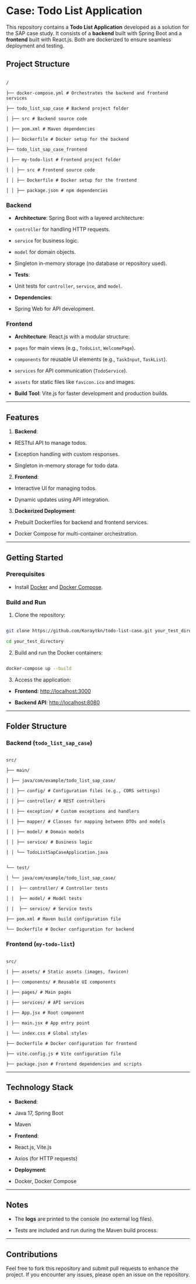 
  

# Case: Todo List Application

  

This repository contains a **Todo List Application** developed as a solution for the SAP case study. It consists of a **backend** built with Spring Boot and a **frontend** built with React.js. Both are dockerized to ensure seamless deployment and testing.

  

## Project Structure

  

```plaintext

/

├── docker-compose.yml # Orchestrates the backend and frontend services

├── todo_list_sap_case # Backend project folder

│ ├── src # Backend source code

│ ├── pom.xml # Maven dependencies

│ ├── Dockerfile # Docker setup for the backend

├── todo_list_sap_case_frontend

│ ├── my-todo-list # Frontend project folder

│ │ ├── src # Frontend source code

│ │ ├── Dockerfile # Docker setup for the frontend

│ │ ├── package.json # npm dependencies

```

  

### Backend

  

-  **Architecture**: Spring Boot with a layered architecture:

-  `controller` for handling HTTP requests.

-  `service` for business logic.

-  `model` for domain objects.

- Singleton in-memory storage (no database or repository used).

-  **Tests**:

- Unit tests for `controller`, `service`, and `model`.

-  **Dependencies**:

- Spring Web for API development.

  

### Frontend

  

-  **Architecture**: React.js with a modular structure:

-  `pages` for main views (e.g., `TodoList`, `WelcomePage`).

-  `components` for reusable UI elements (e.g., `TaskInput`, `TaskList`).

-  `services` for API communication (`TodoService`).

-  `assets` for static files like `favicon.ico` and images.

-  **Build Tool**: Vite.js for faster development and production builds.

  

---

  

## Features

  

1.  **Backend**:

- RESTful API to manage todos.

- Exception handling with custom responses.

- Singleton in-memory storage for todo data.

2.  **Frontend**:

- Interactive UI for managing todos.

- Dynamic updates using API integration.

3.  **Dockerized Deployment**:

- Prebuilt Dockerfiles for backend and frontend services.

- Docker Compose for multi-container orchestration.

  

---

  

## Getting Started

  

### Prerequisites

- Install [Docker](https://www.docker.com/) and [Docker Compose](https://docs.docker.com/compose/).

  

### Build and Run

  

1. Clone the repository:

```bash

git clone https://github.com/Koraytkn/todo-list-case.git your_test_directory

cd your_test_directory

```

  

2. Build and run the Docker containers:

```bash

docker-compose up --build

```

  

3. Access the application:

-  **Frontend**: [http://localhost:3000](http://localhost:3000)

-  **Backend API**: [http://localhost:8080](http://localhost:8080/todos)

  

---

  

## Folder Structure

  

### Backend (`todo_list_sap_case`)

```plaintext

src/

├── main/

│ ├── java/com/example/todo_list_sap_case/

│ │ ├── config/ # Configuration files (e.g., CORS settings)

│ │ ├── controller/ # REST controllers

│ │ ├── exception/ # Custom exceptions and handlers

│ │ ├── mapper/ # Classes for mapping between DTOs and models

│ │ ├── model/ # Domain models

│ │ ├── service/ # Business logic

│ │ └── TodoListSapCaseApplication.java


└── test/

│ └── java/com/example/todo_list_sap_case/

│ |  ├── controller/ # Controller tests

│ |  ├── model/ # Model tests

│ |  ├── service/ # Service tests

├── pom.xml # Maven build configuration file

└── Dockerfile # Docker configuration for backend

```

  

### Frontend (`my-todo-list`)

```plaintext

src/

| ├── assets/ # Static assets (images, favicon)

| ├── components/ # Reusable UI components

| ├── pages/ # Main pages

| ├── services/ # API services

| ├── App.jsx # Root component

| ├── main.jsx # App entry point

| └── index.css # Global styles

├── Dockerfile # Docker configuration for frontend

├── vite.config.js # Vite configuration file

├── package.json # Frontend dependencies and scripts

```

  

---

  

## Technology Stack

  

-  **Backend**:

- Java 17, Spring Boot

- Maven

-  **Frontend**:

- React.js, Vite.js

- Axios (for HTTP requests)

-  **Deployment**:

- Docker, Docker Compose

  

---

  

## Notes

  

- The **logs** are printed to the console (no external log files).

- Tests are included and run during the Maven build process.

  

---

  

## Contributions

  

Feel free to fork this repository and submit pull requests to enhance the project. If you encounter any issues, please open an issue on the repository.
